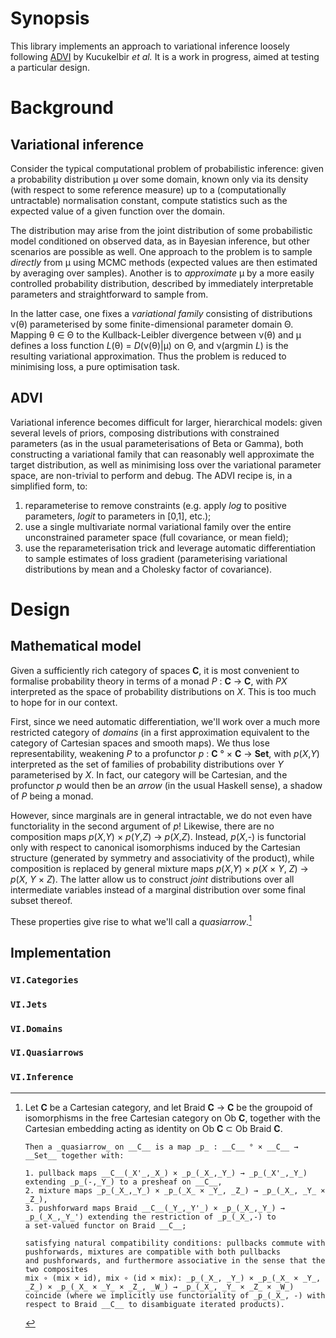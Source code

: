 # Synopsis 

This library implements an approach to variational inference loosely
following [ADVI](https://arxiv.org/abs/1603.00788) by Kucukelbir _et al._
It is a work in progress, aimed at testing a particular design.

# Background

## Variational inference

Consider the typical computational problem of probabilistic inference:
given a probability distribution μ over some domain, known only via its density
(with respect to some reference measure) up to a (computationally untractable)
normalisation constant, compute statistics such as the expected value of a
given function over the domain.

The distribution may arise from the joint distribution of some probabilistic
model conditioned on observed data, as in Bayesian inference, but other
scenarios are possible as well. One approach to the problem is to sample _directly_
from μ using MCMC methods (expected values are then estimated by averaging over
samples). Another is to _approximate_ μ by a more easily controlled probability distribution,
described by immediately interpretable parameters and straightforward to sample from.

In the latter case, one fixes a _variational family_ consisting of distributions ν(θ) parameterised
by some finite-dimensional parameter domain Θ. Mapping θ ∈ Θ to the Kullback-Leibler divergence
between ν(θ) and μ defines a loss function _L_(θ) = _D_(ν(θ)|μ) on Θ,
and ν(argmin _L_) is the resulting variational approximation. Thus the problem is reduced to 
minimising loss, a pure optimisation task.

## ADVI

Variational inference becomes difficult for larger, hierarchical models: given several levels
of priors, composing distributions with constrained parameters (as in the usual parameterisations
of Beta or Gamma), both constructing a variational family that can reasonably well approximate
the target distribution, as well as minimising loss over the variational parameter space, are non-trivial 
to perform and debug. The ADVI recipe is, in a simplified form, to:

1. reparameterise to remove constraints (e.g. apply _log_ to positive parameters, _logit_ to parameters in [0,1], etc.);
2. use a single multivariate normal variational family over the entire unconstrained parameter space (full covariance, or mean field);
3. use the reparameterisation trick and leverage automatic differentiation to sample estimates of loss gradient (parameterising
variational distributions by mean and a Cholesky factor of covariance).

# Design

## Mathematical model

Given a sufficiently rich category of spaces __C__, it is most convenient to formalise probability theory
in terms of a monad _P_ : __C__ → __C__, with _PX_ interpreted as the space of probability distributions on _X_.
This is too much to hope for in our context.

First, since we need automatic differentiation, we'll work over a
much more restricted category of _domains_ (in a first approximation equivalent to the category of Cartesian
spaces and smooth maps). We thus lose representability, weakening _P_ to a profunctor _p_ : __C__ ° × __C__ → __Set__,
with _p_(_X_,_Y_) interpreted as the set of families of probability distributions over _Y_ parameterised by _X_.
In fact, our category will be Cartesian, and the profunctor _p_ would then be an _arrow_ (in the usual Haskell sense),
a shadow of _P_ being a monad.

However, since marginals are in general intractable, we do not even have functoriality in the second argument of _p_!
Likewise, there are no composition maps _p_(_X_,_Y_) × _p_(_Y_,_Z_) → _p_(_X_,_Z_). Instead, _p_(_X_,-) is functorial only
with respect to canonical isomorphisms induced by the Cartesian structure (generated by symmetry and associativity of the
product), while composition is replaced by general mixture maps 
_p_(_X_,_Y_) × _p_(_X_ × _Y_, _Z_) → _p_(_X_, _Y_ × _Z_). The latter allow us to construct _joint_ distributions over all intermediate
variables instead of a marginal distribution over some final subset thereof.

These properties give rise to what we'll call a _quasiarrow_.[^1]

[^1]: Let __C__ be a Cartesian category,
        and let Braid __C__ → __C__ be the groupoid of isomorphisms in the free Cartesian category on Ob __C__,
        together with the Cartesian embedding acting as identity on Ob __C__ ⊂ Ob Braid __C__.

        Then a _quasiarrow_ on __C__ is a map _p_ : __C__ ° × __C__ → __Set__ together with:

        1. pullback maps __C__(_X'_,_X_) × _p_(_X_,_Y_) → _p_(_X'_,_Y_) extending _p_(-,_Y_) to a presheaf on __C__,
        2. mixture maps _p_(_X_,_Y_) × _p_(_X_ × _Y_, _Z_) → _p_(_X_, _Y_ × _Z_),
        3. pushforward maps Braid __C__(_Y_,_Y'_) × _p_(_X_,_Y_) → _p_(_X_,_Y_') extending the restriction of _p_(_X_,-) to
        a set-valued functor on Braid __C__;

        satisfying natural compatibility conditions: pullbacks commute with pushforwards, mixtures are compatible with both pullbacks
        and pushforwards, and furthermore associative in the sense that the two composites
        mix ∘ (mix × id), mix ∘ (id × mix): _p_(_X_, _Y_) × _p_(_X_ × _Y_, _Z_) × _p_(_X_ × _Y_ × _Z_, _W_) → _p_(_X_, _Y_ × _Z_ × _W_)
        coincide (where we implicitly use functoriality of _p_(_X_, -) with respect to Braid __C__ to disambiguate iterated products).

## Implementation 

### `VI.Categories`
### `VI.Jets`
### `VI.Domains`
### `VI.Quasiarrows`
### `VI.Inference`

